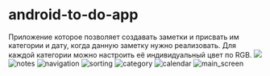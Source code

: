 ﻿# android-to-do-app
Приложение которое позволяет создавать заметки и присвать им категории и дату, когда данную заметку нужно реализовать.
Для каждой категории можно настроить её индивидуальный цвет по RGB.
<img
  src="https://user-images.githubusercontent.com/89312934/182166011-49c2f8f2-0d8c-4b12-97f6-e2f091eac955.png"
  style="display: inline-block; margin: 0 auto; max-width: 300px">
![notes](https://user-images.githubusercontent.com/89312934/182166011-49c2f8f2-0d8c-4b12-97f6-e2f091eac955.png)
![navigation](https://user-images.githubusercontent.com/89312934/182166345-0db1cfa9-badf-4cf0-b1fa-6ab9d37b0296.png)
![sorting](https://user-images.githubusercontent.com/89312934/182166381-52a16a23-5a82-4819-9195-d08095643838.png)
![category](https://user-images.githubusercontent.com/89312934/182166419-da2c24b2-0872-4f1b-8199-3fd906de62a8.png)
![calendar](https://user-images.githubusercontent.com/89312934/182166463-62e9793e-e909-4c4a-bf8a-eb626c50df24.png)
![main_screen](https://user-images.githubusercontent.com/89312934/182166519-b11c3c70-92b8-4602-8425-daf04c6f78ed.png)

